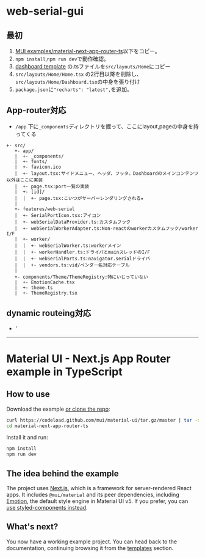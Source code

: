 # web-serial-gui
## 最初
1.  [MUI examples/material-next-app-router-ts](https://github.com/mui/material-ui/tree/master/examples/material-next-app-router-ts)以下をコピー。
1. `npm install`,`npm run dev`で動作確認。
1. [dashboard template](https://github.com/mui/material-ui/tree/master/docs/data/material/getting-started/templates/dashboard) の.tsファイルを`src/layouts/Home`にコピー
1. `src/layouts/Home/Home.tsx` の2行目以降を削除し、`src/layouts/Home/Dashboard.tsx`の中身を張り付け
1. `package.json`に`"recharts": "latest",`を追加。

## App-router対応
- `/app` 下に`_components`ディレクトリを掘って、ここにlayout,pageの中身を持ってくる
```
+- src/
   +- app/
   |  +- _components/
   |  +- fonts/
   |  +- favicon.ico
   |  +- layout.tsx:サイドメニュー、ヘッダ、フッタ。Dashboardのメインコンテンツ以外はここに実装
   |  +- page.tsx:port一覧の実装
   |  +- [id]/
   |  |  +- page.tsx:こいつがサーバーレンダリングされる★
   |
   +- features/web-serial
   |  +- SerialPortIcon.tsx:アイコン
   |  +- webSerialDataProvider.ts:カスタムフック
   |  +- webSerialWorkerAdapter.ts:Non-reactのworkerカスタムフック/worker I/F
   |  +- worker/
   |  |  +- webSerialWorker.ts:workerメイン
   |  |  +- workerHandler.ts:ドライバとmainスレッドのI/F
   |  |  +- webSerialPorts.ts:navigator.serialドライバ
   |  |  +- vendors.ts:vid/ベンダー名対応テーブル
   |
   +- components/Theme/ThemeRegistry:特にいじっていない
   |  +- EmotionCache.tsx
   |  +- theme.ts
   |  +- ThemeRegistry.tsx
```

## dynamic routeing対応
- '
------

# Material UI - Next.js App Router example in TypeScript

## How to use

Download the example [or clone the repo](https://github.com/mui/material-ui):

<!-- #default-branch-switch -->

```sh
curl https://codeload.github.com/mui/material-ui/tar.gz/master | tar -xz --strip=2  material-ui-master/examples/material-next-app-router-ts
cd material-next-app-router-ts
```

Install it and run:

```sh
npm install
npm run dev
```

## The idea behind the example

The project uses [Next.js](https://github.com/vercel/next.js), which is a framework for server-rendered React apps.
It includes `@mui/material` and its peer dependencies, including [Emotion](https://emotion.sh/docs/introduction), the default style engine in Material UI v5. If you prefer, you can [use styled-components instead](https://mui.com/material-ui/guides/interoperability/#styled-components).

## What's next?

<!-- #default-branch-switch -->

You now have a working example project.
You can head back to the documentation, continuing browsing it from the [templates](https://mui.com/material-ui/getting-started/templates/) section.
